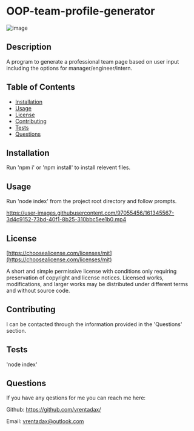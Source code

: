 # OOP-team-profile-generator
  
![image](https://img.shields.io/badge/license-MIT-brightgreen)
  

## Description

A program to generate a professional team page based on user input including the options for manager/engineer/intern.

## Table of Contents
- [Installation](#installation)
- [Usage](#usage)
- [License](#license)
- [Contributing](#contributing)
- [Tests](#tests)
- [Questions](#questions)

## Installation

Run 'npm i' or 'npm install' to install relevent files.

## Usage

Run 'node index' from the project root directory and follow prompts.
  
  



https://user-images.githubusercontent.com/97055456/161345567-3d4c9152-73bd-40f1-8b25-310bbc5ee1b0.mp4






  
## License

[https://choosealicense.com/licenses/mit](https://choosealicense.com/licenses/mit)

A short and simple permissive license with conditions only requiring preservation of copyright and license notices. Licensed works, modifications, and larger works may be distributed under different terms and without source code.
  

## Contributing

I can be contacted through the information provided in the 'Questions' section.

## Tests

'node index'

## Questions

If you have any qestions for me you can reach me here:

Github: https://github.com/vrentadax/
  
Email: vrentadax@outlook.com
